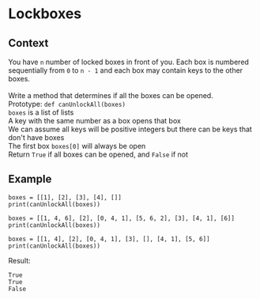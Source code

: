 # Lockboxes

## Context

You have ```n``` number of locked boxes in front of you. Each box is numbered sequentially
from ```0``` to ```n - 1``` and each box may contain keys to the other boxes. <br>
<br>
Write a method that determines if all the boxes can be opened. <br>
Prototype: ```def canUnlockAll(boxes)``` <br>
```boxes``` is a list of lists <br>
A key with the same number as a box opens that box <br>
We can assume all keys will be positive integers but there can be keys that don't have boxes <br>
The first box ```boxes[0]``` will always be open <br>
Return ```True``` if all boxes can be opened, and ```False``` if not <br>

## Example

```
boxes = [[1], [2], [3], [4], []]
print(canUnlockAll(boxes))

boxes = [[1, 4, 6], [2], [0, 4, 1], [5, 6, 2], [3], [4, 1], [6]]
print(canUnlockAll(boxes))

boxes = [[1, 4], [2], [0, 4, 1], [3], [], [4, 1], [5, 6]]
print(canUnlockAll(boxes))
```

Result:

```
True
True
False
```
